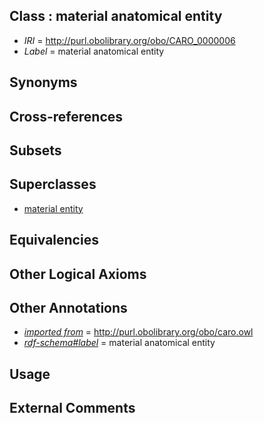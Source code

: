 
## Class : material anatomical entity

 * *IRI* = http://purl.obolibrary.org/obo/CARO_0000006
 * *Label* = material anatomical entity

## Synonyms


## Cross-references


## Subsets


## Superclasses

 * [material entity](../../BFO/40/BFO_0000040.md)

## Equivalencies


## Other Logical Axioms


## Other Annotations

 * *[imported from](../../IAO/12/IAO_0000412.md)* = http://purl.obolibrary.org/obo/caro.owl
 * *[rdf-schema#label](../../el/rdf-schema#label.md)* = material anatomical entity

## Usage


## External Comments

